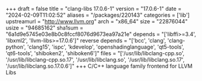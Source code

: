 +++
draft = false
title = "clang-libs 17.0.6-1"
version = "17.0.6-1"
date = "2024-02-09T11:02:52"
aliases = "/packages/220143"
categories = ['lib']
upstreamurl = "http://www.llvm.org"
arch = "x86_64"
size = "22876044"
usize = "94685162"
sha1sum = "6a1d9e5745e03e8b0c8fccf8076d9673ea97a21e"
depends = "['libffi>=3.4', 'libxml2', 'llvm-libs>=17.0.6']"
reverse depends = "['bcc', 'clang', 'clang-python', 'clang15', 'ispc', 'kdevelop', 'openshadinglanguage', 'qt5-tools', 'qt6-tools', 'shiboken2', 'shiboken6']"
files = "['/usr/lib/libclang-cpp.so', '/usr/lib/libclang-cpp.so.17', '/usr/lib/libclang.so', '/usr/lib/libclang.so.17', '/usr/lib/libclang.so.17.0.6']"
+++
C/C++ language family frontend for LLVM Libs